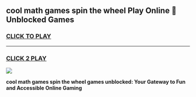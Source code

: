 
## cool math games spin the wheel Play Online 👋 Unblocked Games
<h3>
<a href="https://news.freeplayer.one?title=cool_math_games_spin_the_wheel&ref=17CMG">CLICK TO PLAY</a></h3>
<hr>

<h3>
<a href="https://news.freeplayer.one?title=cool_math_games_spin_the_wheel&ref=17CMG">CLICK 2 PLAY</a>
  
</h3>

<a href="https://news.freeplayer.one?title=cool_math_games_spin_the_wheel&ref=17CMG/"><img src="https://clearcache.store/games.png"></a>


**cool math games spin the wheel games unblocked: Your Gateway to Fun and Accessible Online Gaming**
